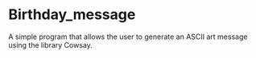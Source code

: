 # Birthday_message
A simple program that allows the user to generate an ASCII art message using the library Cowsay.

